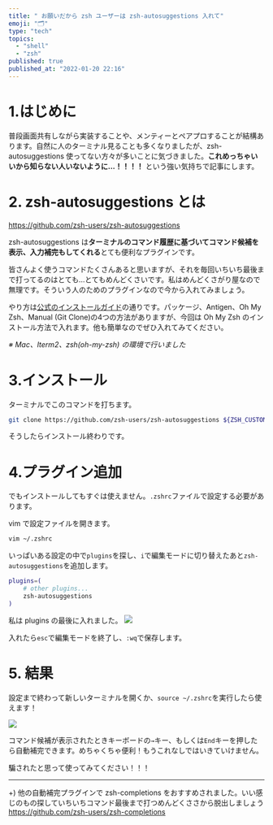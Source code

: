 ```yaml
---
title: " お願いだから zsh ユーザーは zsh-autosuggestions 入れて"
emoji: "🗂"
type: "tech"
topics:
  - "shell"
  - "zsh"
published: true
published_at: "2022-01-20 22:16"
---
```


# 1.はじめに

普段画面共有しながら実装することや、メンティーとペアプロすることが結構あります。自然に人のターミナル見ることも多くなりましたが、zsh-autosuggestions 使ってない方々が多いことに気づきました。**これめっちゃいいから知らない人いないように…！！！！** という強い気持ちで記事にします。


# 2. zsh-autosuggestions とは

https://github.com/zsh-users/zsh-autosuggestions

zsh-autosuggestions は**ターミナルのコマンド履歴に基づいてコマンド候補を表示、入力補完もしてくれる**とても便利なプラグインです。

皆さんよく使うコマンドたくさんあると思いますが、それを毎回いちいち最後まで打ってるのはとても…とてもめんどくさいです。私はめんどくさがり屋なので無理です。そういう人のためのプラグインなので今から入れてみましょう。

やり方は[公式のインストールガイド](https://github.com/zsh-users/zsh-autosuggestions/blob/master/INSTALL.md)の通りです。パッケージ、Antigen、Oh My Zsh、Manual (Git Clone)の4つの方法がありますが、今回は Oh My Zsh のインストール方法で入れます。他も簡単なのでぜひ入れてみてください。

*※ Mac、Iterm2、zsh(oh-my-zsh) の環境で行いました*


# 3.インストール

ターミナルでこのコマンドを打ちます。

```sh
git clone https://github.com/zsh-users/zsh-autosuggestions ${ZSH_CUSTOM:-~/.oh-my-zsh/custom}/plugins/zsh-autosuggestions
```

そうしたらインストール終わりです。


# 4.プラグイン追加

でもインストールしてもすぐは使えません。`.zshrc`ファイルで設定する必要があります。

vim で設定ファイルを開きます。
```sh
vim ~/.zshrc
```

いっぱいある設定の中で`plugins`を探し、`i`で編集モードに切り替えたあと`zsh-autosuggestions`を追加します。
```sh
plugins=( 
    # other plugins...
    zsh-autosuggestions
)
```

私は plugins の最後に入れました。
![](https://storage.googleapis.com/zenn-user-upload/6449a57dbd92-20220120.png)

入れたら`esc`で編集モードを終了し、`:wq`で保存します。

# 5. 結果

設定まで終わって新しいターミナルを開くか、`source ~/.zshrc`を実行したら使えます！

![](https://storage.googleapis.com/zenn-user-upload/be3680efedef-20220120.gif)

コマンド候補が表示されたときキーボードの`→`キー、もしくは`End`キーを押したら自動補完できます。めちゃくちゃ便利！もうこれなしではいきていけません。

騙されたと思って使ってみてください！！！

---

+) 他の自動補完プラグインで zsh-completions をおすすめされました。いい感じのもの探していちいちコマンド最後まで打つめんどくささから脱出しましょう
https://github.com/zsh-users/zsh-completions